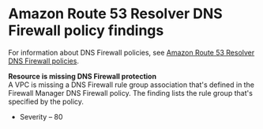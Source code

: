 # Amazon Route 53 Resolver DNS Firewall policy findings<a name="dns-firewall-policy-findings"></a>

For information about DNS Firewall policies, see [Amazon Route 53 Resolver DNS Firewall policies](dns-firewall-policies.md)\.

**Resource is missing DNS Firewall protection**  
A VPC is missing a DNS Firewall rule group association that's defined in the Firewall Manager DNS Firewall policy\. The finding lists the rule group that's specified by the policy\.
+ Severity – 80